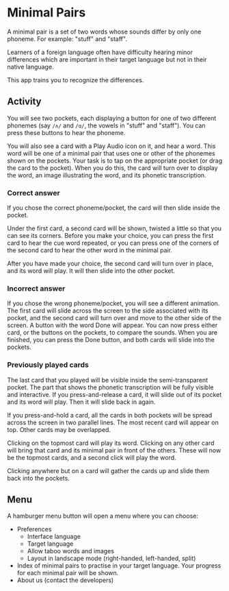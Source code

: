 # Minimal Pairs

A minimal pair is a set of two words whose sounds differ by only one phoneme. For example: "stuff" and "staff".

Learners of a foreign language often have difficulty hearing minor differences which are important in their target language but not in their native language.

This app trains you to recognize the differences.

## Activity
You will see two pockets, each displaying a button for one of two different phonemes (say `/ʌ/` and `/ɑ/`, the vowels in "stuff" and "staff"). You can press these buttons to hear the phoneme.

You will also see a card with a Play Audio icon on it, and hear a word. This word will be one of a minimal pair that uses one or other of the phonemes shown on the pockets. Your task is to tap on the appropriate pocket (or drag the card to the pocket). When you do this, the card will turn over to display the word, an image illustrating the word, and its phonetic transcription.

### Correct answer
If you chose the correct phoneme/pocket, the card will then slide inside the pocket.

Under the first card, a second card will be shown, twisted a little so that you can see its corners. Before you make your choice, you can press the first card to hear the cue word repeated, or you can press one of the corners of the second card to hear the other word in the minimal pair.

After you have made your choice, the second card will turn over in place, and its word will play. It will then slide into the other pocket.

### Incorrect answer
If you chose the wrong phoneme/pocket, you will see a different animation. The first card will slide across the screen to the side associated with its pocket, and the second card will turn over and move to the other side of the screen. A button with the word Done will appear. You can now press either card, or the buttons on the pockets, to compare the sounds. When you are finished, you can press the Done button, and both cards will slide into the pockets.

### Previously played cards
The last card that you played will be visible inside the semi-transparent pocket. The part that shows the phonetic transcription will be fully visible and interactive. If you press-and-release a card, it will slide out of its pocket and its word will play. Then it will slide back in again.

If you press-and-hold a card, all the cards in both pockets will be spread across the screen in two parallel lines. The most recent card will appear on top. Other cards may be overlapped.

Clicking on the topmost card will play its word. Clicking on any other card will bring that card and its minimal pair in front of the others. These will now be the topmost cards, and a second click will play the word.

Clicking anywhere but on a card will gather the cards up and slide them back into the pockets.

## Menu
A hamburger menu button will open a menu where you can choose:

* Preferences
  + Interface language
  + Target language
  + Allow taboo words and images
  + Layout in landscape mode (right-handed, left-handed, split)
* Index of minimal pairs to practise in your target language. Your progress for each minimal pair will be shown.
* About us (contact the developers)